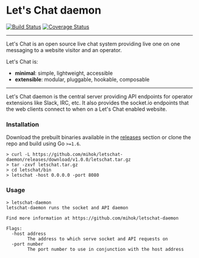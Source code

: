 # Let's Chat daemon

[![Build Status](https://travis-ci.org/mihok/letschat-daemon.svg?branch=master)](https://travis-ci.org/mihok/letschat-daemon)
[![Coverage Status](https://coveralls.io/repos/github/mihok/letschat-daemon/badge.svg?branch=master)](https://coveralls.io/github/mihok/letschat-daemon?branch=master)

---

Let's Chat is an open source live chat system providing live one on one messaging to a website visitor and an operator.

Let's Chat is:
-   **minimal**: simple, lightweight, accessible
-   **extensible**: modular, pluggable, hookable, composable

---

Let's Chat daemon is the central server providing API endpoints for operator extensions like Slack, IRC, etc. It also provides the socket.io endpoints that the web clients connect to when on a Let's Chat enabled website.

### Installation

Download the prebuilt binaries available in the [releases]() section or clone the repo and build using Go `>=1.6`.

```
> curl -L https://github.com/mihok/letschat-daemon/releases/download/v1.0.0/letschat.tar.gz
> tar -zxvf letschat.tar.gz
> cd letschat/bin
> letschat -host 0.0.0.0 -port 8080
```

### Usage

```
> letschat-daemon
letschat-daemon runs the socket and API daemon

Find more information at https://github.com/mihok/letschat-daemon

Flags:
  -host address
        The address to which serve socket and API requests on
  -port number
        The port number to use in conjunction with the host address
```
